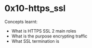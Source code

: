 # 0x10-https_ssl

Concepts learnt:
- What is HTTPS SSL 2 main roles
- What is the purpose encrypting traffic
- What SSL termination is
